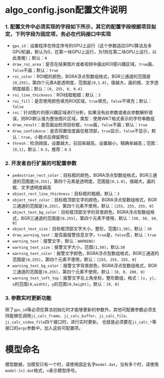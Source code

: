 # algo_config.json配置文件说明

### 1. 配置文件中必须实现的字段如下所示，其它的配置字段根据项目拟定，下列字段为固定项，务必在代码接口中实现

   - `gpu_id`：设置程序在特定序号的GPU上运行（这个参数适应GPU算法及多GPU机器，默认为0，在第一块GPU上运行，为1则在第二块GPU上运行，以此类推）；默认：`0`
   - `draw_roi_area`：是否在结果图片或者视频中画出ROI感兴趣区域，`true`画，`false`不画；默认：`true`
   - `roi_color`：ROI框的颜色，BGRA浮点型数组格式，BGR三通道的范围是`[0,255]`，第四个元素A是透明度，范围是`[0,1.0]`，值越大，画的框、文字透明度越高；默认：`[0, 255, 0, 0.4]`
   - `roi_line_thickness`：ROI线框粗细；默认：`3`
   - `roi_fill`：是否使用颜色填充ROI区域，`true`填充，`false`不填充；默认：`false`
   - `roi`：针对图片的感兴趣区域进行分析，如果没有此参数或者此参数解析错误，则ROI默认值为整张图片区域，类型：使用WKT格式表示的字符串数组
   - `draw_result`：是否画出检测目标框，`true`画，`false`不画；默认：`true`
   - `draw_confidence`：是否将置信度画在框顶部，`true`显示，`false`不显示，默认：`true`，小数点后保留两位
   - `thresh`：检测阈值，设置越大，召回率越高，设置越小，精确率越高；范围：`[0,1]`，默认：`0.5`，推荐：`0.5`

### 2. 开发者自行扩展的可配置参数

   - `pedestrian_rect_color`：目标框的颜色，BGRA浮点型数组格式，BGR三通道的范围是`[0,255]`，第四个元素是透明度，范围是`[0,1.0]`，值越大，画的框、文字透明度越高
   - `object_rect_line_thickness`：目标框的粗细，默认：`3`
   - `object_text_color`：目标框顶部文字的颜色，BGRA浮点型数组格式，BGR三通道的范围是`[0,255]`，第四个元素不使用，默认：`[255, 255, 255, 0]`
   - `object_text_bg_color`：目标框顶部文字的背景颜色，BGRA浮点型数组格式，BGR三通道的范围是`[0,255]`，第四个元素不使用，默认：`[50, 50, 50, 0]`
   - `object_text_size`：目标框顶部文字大小，整形，范围`[1,50]`，默认：`30`
   - `draw_warning_text`：是否画报警信息文字，`true`是，`false`否，默认：`true`
   - `warning_text`：报警文字，默认：`WARNING!`
   - `warning_text_size`：报警文字大小，范围`[1,50]`，默认:`30`
   - `warning_text_color`：报警文字颜色，BGRA浮点型数组格式，BGR三通道的范围是`[0,255]`，第四个元素不使用，默认：`[255, 255, 255, 0]`
   - `warning_text_bg_color`：报警文字背景颜色，BGRA浮点型数组格式，BGR三通道的范围是`[0,255]`，第四个元素不使用，默认：`[0, 0, 200, 0]`
   - `warning_text_left_top`：报警文字左上角坐标，整形数组，格式：`[x, y]`，`x`的范围`[0,width]`，`y`的范围`[0,height]`，默认：`[0, 0]`

 ### 3. 参数实时更新功能
 除了`gpu_id`等必须在算法初始化时才能够更新的参数外，其他可配置参数必须支持能够在调用`ji_calc_frame`、`ji_calc_buffer`、`ji_calc_file`、`ji_calc_video_file`四个接口时，进行实时更新。
 也就是必须要在`ji_calc_*`等接口的`args`参数中，加入这些可配置项。

# 模型命名
模型数据，当模型只有一个时，请使用固定名字`model.dat`，当有多个时，请使用`model-[n].dat`格式，`n`表示模型序号。